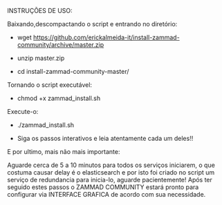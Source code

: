 

INSTRUÇÕES DE USO:

Baixando,descompactando o script e entrando no diretório:

* wget https://github.com/erickalmeida-it/install-zammad-community/archive/master.zip

* unzip master.zip

* cd install-zammad-community-master/

Tornando o script executável:

* chmod +x zammad_install.sh

Execute-o:

* ./zammad_install.sh

* Siga os passos interativos e leia atentamente cada um deles!!

E por ultimo, mais não mais importante:

Aguarde cerca de 5 a 10 minutos para todos os serviços iniciarem, o que costuma causar delay é o elasticsearch
e por isto foi criado no script um serviço de redundancia para inicia-lo, aguarde pacientemente! 
Após ter seguido estes passos o ZAMMAD COMMUNITY estará pronto para configurar via INTERFACE GRAFICA de acordo com sua necessidade.
